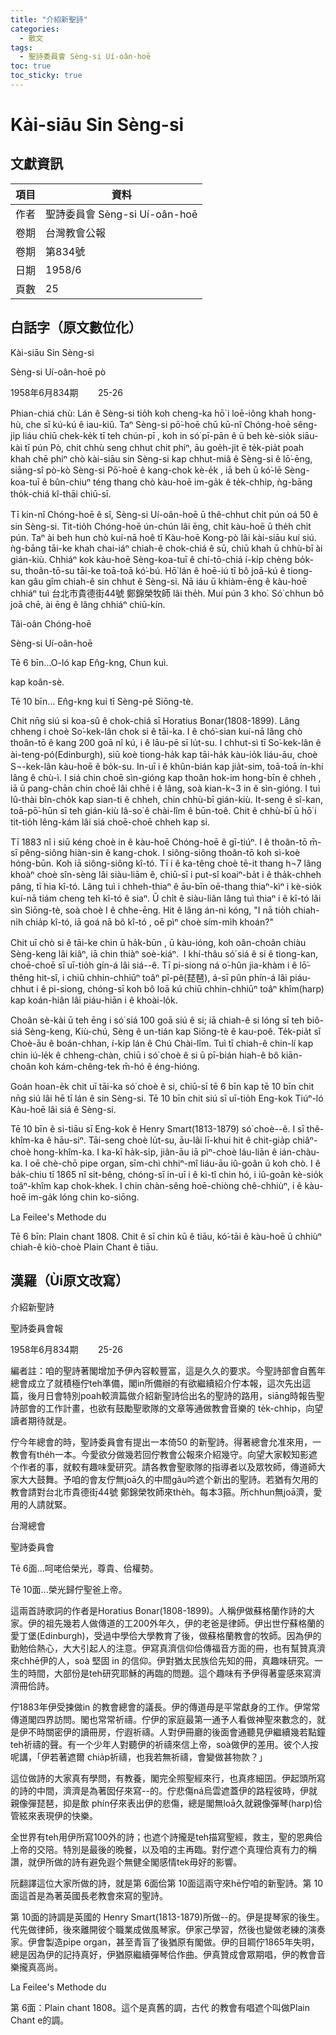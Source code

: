 ```yaml
---
title: "介紹新聖詩"
categories:
  - 散文
tags:
  - 聖詩委員會 Sèng-si Uí-oân-hoē
toc: true
toc_sticky: true
---
```


# Kài-siāu Sin Sèng-si

## 文獻資訊

| 項目 | 資料 |
|---|---|
| 作者 | 聖詩委員會 Sèng-si Uí-oân-hoē |
| 卷期 | 台灣教會公報 |
| 卷期 | 第834號 |
| 日期 | 1958/6 |
| 頁數 | 25 |

## 白話字（原文數位化）

Kài-siāu Sin Sèng-si

Sèng-si Uí-oân-hoē pò

1958年6月834期        25-26

Phian-chiá chù: Lán ê Sèng-si tio̍h koh cheng-ka hō͘ i loē-iông khah hong-hù, che sī kú-kú ê iau-kiû. Taⁿ Sèng-si pō͘-hoē chū kū-nî Chóng-hoē sêng-ji̍p liáu chiū chek-ke̍k tī teh chún-pī , koh in só͘ pī-pān ê ū beh kè-sio̍k siāu-kài tī pún Pò, chit chhù seng chhut chit phiⁿ, āu goe̍h-ji̍t ē te̍k-pia̍t poah khah chē phiⁿ chò kài-siāu sin Sèng-si kap chhut-miâ ê Sèng-si ê lō͘-ēng, siāng-sî pò-kò Sèng-si Pō͘-hoē ê kang-chok kè-e̍k , iā beh ū kó͘-lē Sèng-koa-tuī ê bûn-chiuⁿ téng thang chò kàu-hoē im-ga̍k ê te̍k-chhip, ǹg-bāng tho̍k-chiá kî-thāi chiū-sī.

Tī kin-nî Chóng-hoē ê sî, Sèng-si Uí-oân-hoē ū thê-chhut chi̍t pún oá 50 ê sin Sèng-si. Tit-tio̍h Chóng-hoē ún-chún lâi ēng, chi̍t kàu-hoē ū the̍h chi̍t pún. Taⁿ ài beh hun chò kuí-nā hoê tī Kàu-hoē Kong-pò lâi kài-siāu kuí siú. ǹg-bāng tāi-ke khah chai-iáⁿ chiah-ê chok-chiá ê sū, chiū khah ū chhù-bī ài gián-kiù. Chhiáⁿ kok kàu-hoē Sèng-koa-tuī ê chí-tō-chiá í-ki̍p chèng bo̍k-su, thoân-tō-su tāi-ke toā-toā kó͘-bú. Hō͘ lán ê hoē-iú tī bô joā-kú ê tiong-kan gâu gîm chiah-ê sin chhut ê Sèng-si. Nā iáu ū khiàm-ēng ê kàu-hoē chhiáⁿ tuì 台北市貴德街44號 鄭錦榮牧師 lâi the̍h. Muí pún 3 kho͘. Só͘ chhun bô joā chē, ài ēng ê lâng chhiáⁿ chiū-kín.

Tâi-oân Chóng-hoē

Sèng-si Uí-oân-hoē

Tē 6 bīn...O-ló kap En̂g-kng, Chun kuì.

kap koân-sè.

Tē 10 bīn... En̂g-kng kui tī Sèng-pē Siōng-tè.

Chit nn̄g siú si koa-sû ê chok-chiá sī Horatius Bonar(1808-1899). Lâng chheng i choè So͘-kek-lân chok si ê tāi-ka. I ê chó͘-sian kuí-nā lâng chò thoân-tō ê kang 200 goā nî kú, i ê lāu-pē sī lu̍t-su. I chhut-sì tī So͘-kek-lân ê ài-teng-pó(Edinburgh), siū koè tiong-ha̍k kap tāi-ha̍k kàu-io̍k liáu-āu, choè S¬-kek-lân kàu-hoē ê bo̍k-su. In-uī i ê khûn-bián kap jia̍t-sim, toā-toā ín-khí lâng ê chù-ì. I siá chin choē sìn-gióng kap thoân hok-im hong-bīn ê chheh , iā ū pang-chān chin choē lâi chhē i ê lâng, soà kian-k¬3 in ê sìn-gióng. I tuì Iû-thài bîn-cho̍k kap sian-ti ê chheh, chin chhù-bī gián-kiù. It-seng ê sî-kan, toā-pō͘-hūn sī teh gián-kiù Iâ-so͘ ê chài-lîm ê būn-toê. Chit ê chhù-bī ū hō͘ i tit-tio̍h lêng-kám lâi siá choē-choē chheh kap si.

Tī 1883 nî i siū kéng choè in ê kàu-hoē Chóng-hoē ê gī-tiúⁿ. I ê thoân-tō m̄-sī pêng-siông hiàn-sin ê kang-chok. I siông-siông thoân-tō koh sì-koè hóng-būn. Koh iā siông-siông kî-tó. Tī i ê ka-têng choè tē-it thang h¬7 lâng khoàⁿ choè sîn-sèng lâi siàu-liām ê, chiū-sī i put-sî koaiⁿ-ba̍t i ê tha̍k-chheh pâng, tī hia kî-tó. Lâng tuì i chheh-thiaⁿ ê āu-bīn oē-thang thiaⁿ-kìⁿ i kè-sio̍k kuí-nā tiám cheng teh kî-tó ê siaⁿ. Ū chi̍t ê siàu-liân lâng tuì thiaⁿ i ê kî-tó lâi sìn Siōng-tè, soà choè I ê chhe-ēng. Hit ê lâng án-ni kóng, "I nā tio̍h chiah-ni̍h chia̍p kî-tó, iā goá nā bô kî-tó , oē pìⁿ choè sím-mi̍h khoán?"

Chit uī chò si ê tāi-ke chin ū ha̍k-būn , ū kàu-ióng, koh oân-choân chiàu Sèng-keng lâi kiâⁿ, iā chin thiàⁿ soè-kiáⁿ.  I khí-thâu só͘ siá ê si ê tiong-kan, choē-choē sī uī-tio̍h gín-á lâi siá--ê. Tī pi-siong ná o͘-hûn jia-khàm i ê lō͘-thêng hit-sî, i chiū chhin-chhiūⁿ toâⁿ pî-pê(琵琶), á-sī pûn phín-á lâi piáu-chhut i ê pi-siong, chóng-sī koh bô loā kú chiū chhin-chhiūⁿ toâⁿ khîm(harp) kap koán-hiân lâi piáu-hiān i ê khoài-lo̍k.

Choân sè-kài ū teh ēng i só͘ siá 100 goā siú ê si; iā chiah-ê si lóng sī teh biô-siá Sèng-keng, Kiù-chú, Sèng ê un-tián kap Siōng-tè ê kau-poê. Te̍k-pia̍t sī Choè-āu ê boán-chhan, í-ki̍p lán ê Chú Chài-lîm. Tuì tī chiah-ê chin-lí kap chin iú-le̍k ê chheng-chàn, chiū i só͘ choè ê si ū pī-bián hiah-ê bô kiān-choân koh kám-chêng-tek m̄-hó ê éng-hióng.

Goán hoan-e̍k chit uī tāi-ka só͘ choè ê si, chiū-sī tē 6 bīn kap tē 10 bīn chit nn̄g siú lâi hē tī lán ê sin Sèng-si. Tē 10 bīn chit siú sī uī-tio̍h Eng-kok Tiúⁿ-ló Kàu-hoē lâi siá ê Sèng-si.

Tē 10 bīn ê si-tiāu sī Eng-kok ê Henry Smart(1813-1879) só͘ choè--ê. I sī thê-khîm-ka ê hāu-siⁿ. Tāi-seng choè lu̍t-su, āu-lâi lī-khui hit ê chit-gia̍p chiâⁿ-choè hong-khîm-ka. I ka-kī ha̍k-si̍p, jiân-āu iā pìⁿ-choè láu-liān ê ián-chàu-ka. I oē chè-chō pipe organ, sīm-chì chhiⁿ-mî liáu-āu iû-goân ū koh chò. I ê ba̍k-chiu tī 1865 nî sit-bêng, chóng-sī in-uī i ê kì-tî chin hó, i iû-goân kè-sio̍k toâⁿ-khîm kap chok-khek. I chin chàn-sêng hoē-chiòng chê-chhiùⁿ, i ê kàu-hoē im-ga̍k lóng chin ko-siōng.

La Feilee's Methode du

Tē 6 bīn: Plain chant 1808. Chit ê sī chin kū ê tiāu, kó͘-tāi ê kàu-hoē ū chhiùⁿ chiah-ê kiò-choè Plain Chant ê tiāu.

## 漢羅（Ùi原文改寫）

介紹新聖詩

聖詩委員會報

1958年6月834期        25-26

編者註：咱的聖詩著閣增加予伊內容較豐富，這是久久的要求。今聖詩部會自舊年總會成立了就積極佇teh準備，閣in所備辦的有欲繼續紹介佇本報，這次先出這篇，後月日會特別poah較濟篇做介紹新聖詩佮出名的聖詩的路用，siāng時報告聖詩部會的工作計畫，也欲有鼓勵聖歌隊的文章等通做教會音樂的 te̍k-chhip，向望讀者期待就是。

佇今年總會的時，聖詩委員會有提出一本倚50 的新聖詩。得著總會允准來用，一教會有the̍h一本。今愛欲分做幾若回佇教會公報來介紹幾守。向望大家較知影遮个作者的事，就較有趣味愛研究。請各教會聖歌隊的指導者以及眾牧師，傳道師大家大大鼓舞。予咱的會友佇無joā久的中間gâu吟遮个新出的聖詩。若猶有欠用的教會請對台北市貴德街44號 鄭錦榮牧師來the̍h。每本3箍。所chhun無joā濟，愛用的人請就緊。

台灣總會

聖詩委員會

Tē 6面...呵咾佮榮光，尊貴、佮權勢。

Tē 10面...榮光歸佇聖爸上帝。

這兩首詩歌詞的作者是Horatius Bonar(1808-1899)。人稱伊做蘇格蘭作詩的大家。伊的祖先幾若人做傳道的工200外年久，伊的老爸是律師。伊出世佇蘇格蘭的愛丁堡(Edinburgh)，受過中學佮大學教育了後，做蘇格蘭教會的牧師。因為伊的勤勉佮熱心，大大引起人的注意。伊寫真濟信仰佮傳福音方面的冊，也有幫贊真濟來chhē伊的人，soà 堅固 in 的信仰。伊對猶太民族佮先知的冊，真趣味研究。一生的時間，大部份是teh研究耶穌的再臨的問題。這个趣味有予伊得著靈感來寫濟濟冊佮詩。

佇1883年伊受揀做in 的教會總會的議長。伊的傳道毋是平常獻身的工作。伊常常傳道閣四界訪問。閣也常常祈禱。佇伊的家庭最第一通予人看做神聖來數念的，就是伊不時關密伊的讀冊房，佇遐祈禱。人對伊冊廳的後面會通聽見伊繼續幾若點鐘teh祈禱的聲。有一个少年人對聽伊的祈禱來信上帝，soà做伊的差用。彼个人按呢講，「伊若著遮爾 chia̍p祈禱，也我若無祈禱，會變做甚物款？」

這位做詩的大家真有學問，有教養，閣完全照聖經來行，也真疼細囝。伊起頭所寫的詩的中間，濟濟是為著囡仔來寫--的。佇悲傷ná烏雲遮蓋伊的路程彼時，伊就親像彈琵琶，抑是歕 phín仔來表出伊的悲傷，總是閣無loā久就親像彈琴(harp)佮管絃來表現伊的快樂。

全世界有teh用伊所寫100外的詩；也遮个詩攏是teh描寫聖經，救主，聖的恩典佮上帝的交陪。特別是最後的晚餐，以及咱的主再臨。對佇遮个真理佮真有力的稱讚，就伊所做的詩有避免遐个無健全閣感情tek毋好的影響。

阮翻譯這位大家所做的詩，就是第 6面佮第 10面這兩守來hē佇咱的新聖詩。第 10面這首是為著英國長老教會來寫的聖詩。

第 10面的詩調是英國的 Henry Smart(1813-1879)所做--的。伊是提琴家的後生。代先做律師，後來離開彼个職業成做風琴家。伊家己學習，然後也變做老練的演奏家。伊會製造pipe organ，甚至青盲了後猶原有閣做。伊的目睭佇1865年失明，總是因為伊的記持真好，伊猶原繼續彈琴佮作曲。伊真贊成會眾期唱，伊的教會音樂攏真高尚。

La Feilee's Methode du

第 6面：Plain chant 1808。這个是真舊的調，古代 的教會有唱遮个叫做Plain Chant e的調。
